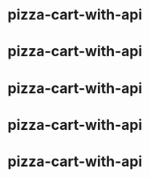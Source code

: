# pizza-cart-with-api
# pizza-cart-with-api
# pizza-cart-with-api
# pizza-cart-with-api
# pizza-cart-with-api
